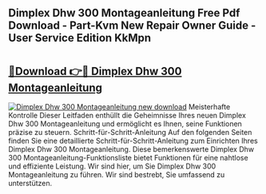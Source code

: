 ## Dimplex Dhw 300 Montageanleitung Free Pdf Download - Part-Kvm New Repair Owner Guide - User Service Edition KkMpn

# <h2><a href="http://df7btk0.blite.top/?on=Dimplex+Dhw+300+Montageanleitung">🔗Download 👉🔴 Dimplex Dhw 300 Montageanleitung</a></h2>

[![Dimplex Dhw 300 Montageanleitung new download](https://i.imgur.com/lujVjoI.png)](http://df7btk0.blite.top/?on=Dimplex+Dhw+300+Montageanleitung)
Meisterhafte Kontrolle Dieser Leitfaden enthüllt die Geheimnisse Ihres neuen Dimplex Dhw 300 Montageanleitung und ermöglicht es Ihnen, seine Funktionen präzise zu steuern. Schritt-für-Schritt-Anleitung Auf den folgenden Seiten finden Sie eine detaillierte Schritt-für-Schritt-Anleitung zum Einrichten Ihres Dimplex Dhw 300 Montageanleitung. Diese bemerkenswerte Dimplex Dhw 300 Montageanleitung-Funktionsliste bietet Funktionen für eine nahtlose und effiziente Leistung. Wir sind hier, um Sie Dimplex Dhw 300 Montageanleitung zu führen. Wir sind bestrebt, Sie umfassend zu unterstützen.
